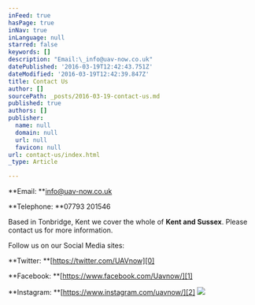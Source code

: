 ```yaml
---
inFeed: true
hasPage: true
inNav: true
inLanguage: null
starred: false
keywords: []
description: "Email:\_info@uav-now.co.uk"
datePublished: '2016-03-19T12:42:43.751Z'
dateModified: '2016-03-19T12:42:39.847Z'
title: Contact Us
author: []
sourcePath: _posts/2016-03-19-contact-us.md
published: true
authors: []
publisher:
  name: null
  domain: null
  url: null
  favicon: null
url: contact-us/index.html
_type: Article

---
```

**Email: **info@uav-now.co.uk

**Telephone: **07793 201546

Based in Tonbridge, Kent we cover the whole of **Kent and Sussex**.  Please contact us for more information.

Follow us on our Social Media sites:

**Twitter: **[https://twitter.com/UAVnow][0]

**Facebook: **[https://www.facebook.com/Uavnow/][1]

**Instagram: **[https://www.instagram.com/uavnow/][2]
![](https://the-grid-user-content.s3-us-west-2.amazonaws.com/c1b76e07-f657-49cf-93ee-07ae46ce6d70.jpg)

[0]: https://twitter.com/UAVnow
[1]: https://www.facebook.com/Uavnow/
[2]: https://www.instagram.com/uavnow/